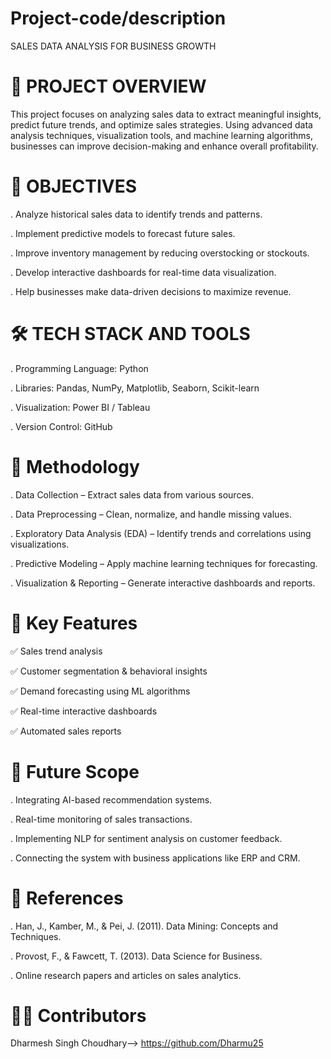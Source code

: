 # Project-code/description
SALES DATA ANALYSIS FOR BUSINESS GROWTH

# 📌 PROJECT OVERVIEW

This project focuses on analyzing sales data to extract meaningful insights, predict future trends, and optimize sales strategies. Using advanced data analysis techniques, visualization tools, and machine learning algorithms, businesses can improve decision-making and enhance overall profitability.

# 🎯 OBJECTIVES

. Analyze historical sales data to identify trends and patterns.

. Implement predictive models to forecast future sales.

. Improve inventory management by reducing overstocking or stockouts.

. Develop interactive dashboards for real-time data visualization.

. Help businesses make data-driven decisions to maximize revenue.

# 🛠️ TECH STACK AND TOOLS

. Programming Language: Python

. Libraries: Pandas, NumPy, Matplotlib, Seaborn, Scikit-learn

. Visualization: Power BI / Tableau

. Version Control: GitHub

# 🚀 Methodology

. Data Collection – Extract sales data from various sources.

. Data Preprocessing – Clean, normalize, and handle missing values.

. Exploratory Data Analysis (EDA) – Identify trends and correlations using visualizations.

. Predictive Modeling – Apply machine learning techniques for forecasting.

. Visualization & Reporting – Generate interactive dashboards and reports.

# 📌 Key Features

✅ Sales trend analysis

✅ Customer segmentation & behavioral insights

✅ Demand forecasting using ML algorithms

✅ Real-time interactive dashboards

✅ Automated sales reports

# 🔮 Future Scope

. Integrating AI-based recommendation systems.

. Real-time monitoring of sales transactions.

. Implementing NLP for sentiment analysis on customer feedback.

. Connecting the system with business applications like ERP and CRM.

# 📖 References

. Han, J., Kamber, M., & Pei, J. (2011). Data Mining: Concepts and Techniques.

. Provost, F., & Fawcett, T. (2013). Data Science for Business.

. Online research papers and articles on sales analytics.

# 👨‍💻 Contributors

Dharmesh Singh Choudhary--> https://github.com/Dharmu25
